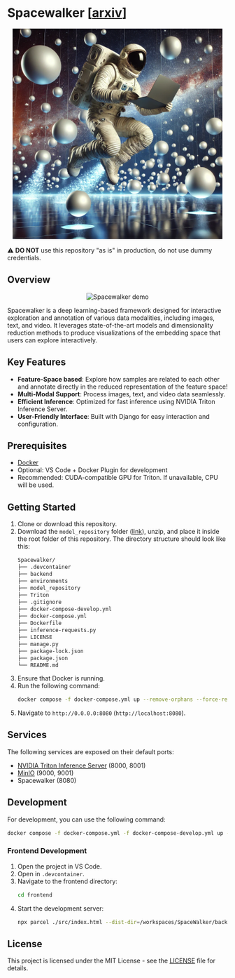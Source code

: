 # Spacewalker \[[arxiv](https://arxiv.org/abs/2409.16793)\]

<p align="center">
  <img src="docs/Spacewalker.png" alt="Spacewalker image" width="480"/>
</p>

⚠️ **DO NOT** use this repository "as is" in production, do not use dummy credentials.

## Overview

<p align="center">
  <img src="docs/demo.gif" alt="Spacewalker demo" width="960"/>
</p>

Spacewalker is a deep learning-based framework designed for interactive exploration and annotation of various data modalities, including images, text, and video. It leverages state-of-the-art models and dimensionality reduction methods to produce visualizations of the embedding space that users can explore interactively.

## Key Features
- **Feature-Space based**: Explore how samples are related to each other and annotate directly in the reduced representation of the feature space!
- **Multi-Modal Support**: Process images, text, and video data seamlessly.
- **Efficient Inference**: Optimized for fast inference using NVIDIA Triton Inference Server.
- **User-Friendly Interface**: Built with Django for easy interaction and configuration.

## Prerequisites
- [Docker](https://www.docker.com/get-started/)
- Optional: VS Code + Docker Plugin for development
- Recommended: CUDA-compatible GPU for Triton. If unavailable, CPU will be used.

## Getting Started
1. Clone or download this repository.
2. Download the `model_repository` folder ([link](https://drive.google.com/file/d/1uBhl4AGDSbxDxMzA2hMVwoC-MMO93nJw/view?usp=share_link)), unzip, and place it inside the root folder of this repository. The directory structure should look like this:
   ```
   Spacewalker/
   ├── .devcontainer
   ├── backend
   ├── environments
   ├── model_repository
   ├── Triton
   ├── .gitignore
   ├── docker-compose-develop.yml
   ├── docker-compose.yml
   ├── Dockerfile
   ├── inference-requests.py
   ├── LICENSE
   ├── manage.py
   ├── package-lock.json
   ├── package.json
   └── README.md
   ```
3. Ensure that Docker is running.
4. Run the following command:
   ```bash
   docker compose -f docker-compose.yml up --remove-orphans --force-recreate
   ```
5. Navigate to `http://0.0.0.0:8080` (`http://localhost:8080`).

## Services
The following services are exposed on their default ports:
- [NVIDIA Triton Inference Server](https://www.nvidia.com/en-us/ai-data-science/products/triton-inference-server/) (8000, 8001)
- [MinIO](https://min.io) (9000, 9001)
- Spacewalker (8080)

## Development
For development, you can use the following command:
```bash
docker compose -f docker-compose.yml -f docker-compose-develop.yml up --remove-orphans --force-recreate
```

### Frontend Development
1. Open the project in VS Code.
2. Open in `.devcontainer`.
3. Navigate to the frontend directory:
   ```bash
   cd frontend
   ```
4. Start the development server:
   ```bash
   npx parcel ./src/index.html --dist-dir=/workspaces/SpaceWalker/backend/static/frontend
   ```

## License
This project is licensed under the MIT License - see the [LICENSE](LICENSE) file for details.
